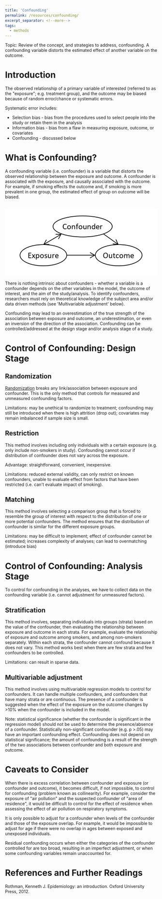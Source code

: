 ```yaml
---
title: 'Confounding'
permalink: /resources/confounding/
excerpt_separator: <!--more-->
tags:
  - methods
---
```

<!--more-->
Topic: Review of the concept, and strategies to address, confounding. A confounding variable distorts the estimated effect of another variable on the outcome.


# Introduction
The observed relationship of a primary variable of interested (referred to as the "exposure"; e.g. treatment group), and the outcome may be biased because of random error/chance or systematic errors.

Systematic error includes:
- Selection bias - bias from the procedures used to select people into the study or retain them in the analysis
- Information bias - bias from a flaw in measuring exposure, outcome, or covariates 
- Confounding - discussed below


# What is Confounding?
A confounding variable (i.e. confounder) is a variable that distorts the observed relationship between the exposure and outcome. A confounder is associated with the exposure, and causally associated with the outcome. For example, if smoking effects the outcome and, if smoking is more prevalent in one group, the estimated effect of group on outcome will be biased.

<br/><img src='/images/posts/confounding/confounding.JPG'><br/>

There is nothing intrinsic about confounders - whether a variable is a confounder depends on the other variables in the model, the outcome of interest, and the aim of the study/analysis. To identify confounders, researchers must rely on theoretical knowledge of the subject area and/or data driven methods (see 'Multivariable adjustment' below). 

Confounding may lead to an overestimation of the true strength of the association between exposure and outcome, an underestimation, or even an inversion of the direction of the association. Confounding can be controlled/addressed at the design stage and/or analysis stage of a study.

# Control of Confounding: Design Stage

## Randomization
[Randomization](/resources/rct2_randomization/) breaks any link/association between exposure and confounder. This is the only method that controls for measured and unmeasured confounding factors. 

Limitations: may be unethical to randomize to treatment; confounding may still be introduced when there is high attrition (drop out); covariates may remain imbalanced if sample size is small.



## Restriction
This method involves including only individuals with a certain exposure (e.g. only include non-smokers in study). Confounding cannot occur if distribution of confounder does not vary across the exposure.

Advantage: straightforward, convenient, inexpensive.

Limitations: reduced external validity, can only restrict on known confounders, unable to evaluate effect from factors that have been restricted (i.e. can't evaluate impact of smoking).



## Matching
This method involves selecting a comparison group that is forced to resemble the group of interest with respect to the distribution of one or more potential confounders. The method ensures that the distribution of confounder is similar for the different exposure groups. 

Limitations: may be difficult to implement; effect of confounder cannot be estimated; increases complexity of analyses; can lead to overmatching (introduce bias)



# Control of Confounding: Analysis Stage
To control for confounding in the analyses, we have to collect data on the confounding variable (i.e. cannot adjustment for unmeasured factors).

## Stratification
This method involves, separating individuals into groups (strata) based on the value of the confounder, then evaluating the relationship between exposure and outcome in each strata. For example, evaluate the relationship of exposure and outcome among smokers, and among non-smokers separately. Within each strata, the confounder cannot confound because it does not vary. This method works best when there are few strata and few confounders to be controlled. 

Limitations: can result in sparse data. 


## Multivariable adjustment 
This method involves using multivariable regression models to control for confounders. It can handle multiple confounders, and confounders that have many strata or are continuous. The presence of a confounder is suggested when the effect of the exposure on the outcome changes by >10% when the confounder is included in the model. 

Note: statistical significance (whether the confounder is significant in the regression model) should not be used to determine the presence/absence of a confounder. Statistically non-significant confounder (e.g. p >.05) may have an important confounding effect. Confounding does not depend on statistical significance; the amount of confounding is a result of the strength of the two associations between confounder and both exposure and outcome.


# Caveats to Consider 
When there is excess correlation between confounder and exposure (or confounder and outcome), it becomes difficult, if not impossible, to control for confounding (problem known as collinearity). For example, consider the exposure of "air pollution" and the suspected confounder of "area of residence", it would be difficult to control for the effect of residence when assessing the effect of air pollution on respiratory symptoms.

It is only possible to adjust for a confounder when levels of the confounder and those of the exposure overlap. For example, it would be impossible to adjust for age if there were no overlap in ages between exposed and unexposed individuals.

Residual confounding occurs when either the categories of the confounder controlled for are too broad, resulting in an imperfect adjustment, or when some confounding variables remain unaccounted for.


# References and Further Readings 
Rothman, Kenneth J. Epidemiology: an introduction. Oxford University Press, 2012.
